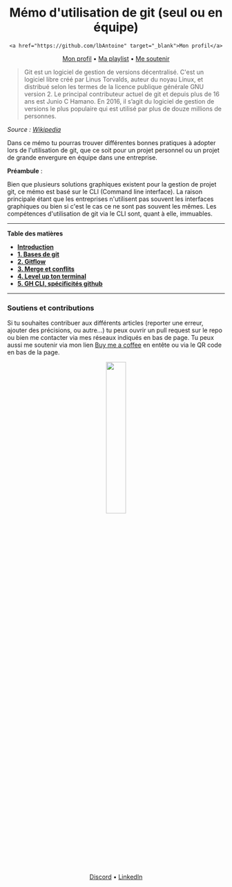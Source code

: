 <div align="center">
<h1>Mémo d'utilisation de git (seul ou en équipe)</h1>

<div>

    <a href="https://github.com/lbAntoine" target="_blank">Mon profil</a>

[Mon profil](https://github.com/lbAntoine) • [Ma playlist](https://open.spotify.com/playlist/3o0OqYN0EFmReWTdlbybAW?si=D9RAH_usT9yd8Dmdj7n-Qg) • [Me soutenir](https://www.buymeacoffee.com/lbAntoine)

</div>
</div>

> Git est un logiciel de gestion de versions décentralisé. C'est un logiciel libre créé par Linus Torvalds, auteur du noyau Linux, et distribué selon les termes de la licence publique générale GNU version 2. Le principal contributeur actuel de git et depuis plus de 16 ans est Junio C Hamano. En 2016, il s’agit du logiciel de gestion de versions le plus populaire qui est utilisé par plus de douze millions de personnes.

_Source : [Wikipedia](https://fr.wikipedia.org/wiki/Git)_

Dans ce mémo tu pourras trouver différentes bonnes pratiques à adopter lors de l'utilisation de git, que ce soit pour un projet personnel ou un projet de grande envergure en équipe dans une entreprise.

**Préambule** :

Bien que plusieurs solutions graphiques existent pour la gestion de projet git, ce mémo est basé sur le CLI (Command line interface). La raison principale étant que les entreprises n'utilisent pas souvent les interfaces graphiques ou bien si c'est le cas ce ne sont pas souvent les mêmes. Les compétences d'utilisation de git via le CLI sont, quant à elle, immuables.

---

**Table des matières**

- **[Introduction](./episodes/introduction.md)**
- **[1. Bases de git](./episodes/lesbasesdegit.md)**
- **[2. Gitflow](./episodes/gitflow.md)**
- **[3. Merge et conflits](./episodes/mergeconflicts.md)**
- **[4. Level up ton terminal](./episodes/levelupterm.md)**
- **[5. GH CLI, spécificités github](./episodes/ghcli.md)**

---

### Soutiens et contributions

Si tu souhaites contribuer aux différents articles (reporter une erreur, ajouter des précisions, ou autre...) tu peux ouvrir un pull request sur le repo ou bien me contacter via mes réseaux indiqués en bas de page. Tu peux aussi me soutenir via mon lien [Buy me a coffee](https://www.buymeacoffee.com/lbAntoine) en entête ou via le QR code en bas de la page.

<div align="center">
<img width="30%" src="https://utfs.io/f/35969b6d-f22c-4a41-9775-a54026f1ff73-mwy9q0.png" />
<div>

[Discord](https://discordapp.com/users/328163554991669251) • [LinkedIn](https://linkedin.com/in/antoine-le-bras/)

</div>
</div>

